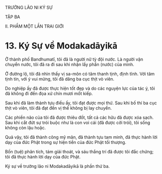 TRƯỞNG LÃO NI KÝ SỰ

TẬP BA

II. PHẨM MỘT LẦN TRAI GIỚI

# 13. Ký Sự về Modakadāyikā

Ở thành phố Bandhumatī, tôi đã là người nữ tỳ đội nước. Là người vận chuyển nước, tôi đã ra đi sau khi nhận lấy phần (nước) của mình.

Ở đường lộ, tôi đã nhìn thấy vị sa-môn có tâm thanh tịnh, định tĩnh. Với tâm tịnh tín, với ý vui mừng, tôi đã dâng ba cục thịt vò viên.

Do nghiệp ấy đã được thực hiện tốt đẹp và do các nguyện lực của tác ý, tôi đã không đi đến đọa xứ chín mươi mốt kiếp.

Sau khi đã làm thành tựu điều ấy, tôi đạt được mọi thứ. Sau khi bố thí ba cục thịt vò viên, tôi đã đạt đến vị thế không bị lay chuyển.

Các phiền não của tôi đã được thiêu đốt, tất cả các hữu đã được xóa sạch. Sau khi cắt đứt sự trói buộc như là con voi cái (đã được cởi trói), tôi sống không còn lậu hoặc.

Quả vậy, tôi đã thành công mỹ mãn, đã thành tựu tam minh, đã thực hành lời dạy của đức Phật trong sự hiện tiền của đức Phật tối thượng.

Bốn (tuệ) phân tích, tám giải thoát, và sáu thắng trí đã được tôi đắc chứng; tôi đã thực hành lời dạy của đức Phật.

Ký sự về trưởng lão ni Modakadāyikā là phần thứ ba.
